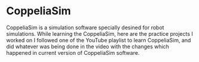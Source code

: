 # CoppeliaSim
CoppeliaSim is a simulation software specially desined for robot simulations.
While learning the CoppeliaSim, here are the practice projects I worked on
I followed one of the YouTube playlist to learn CoppeliaSim, and did whatever was being done in the video with the changes which happened in current version of CoppeliaSim software.
